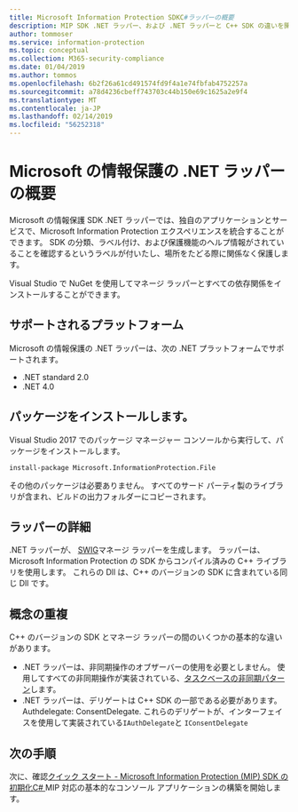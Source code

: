 ```yaml
---
title: Microsoft Information Protection SDKC#ラッパーの概要
description: MIP SDK .NET ラッパー、および .NET ラッパーと C++ SDK の違いを開始する方法の概要。
author: tommoser
ms.service: information-protection
ms.topic: conceptual
ms.collection: M365-security-compliance
ms.date: 01/04/2019
ms.author: tommos
ms.openlocfilehash: 6b2f26a61cd491574fd9f4a1e74fbfab4752257a
ms.sourcegitcommit: a78d4236cbeff743703c44b150e69c1625a2e9f4
ms.translationtype: MT
ms.contentlocale: ja-JP
ms.lasthandoff: 02/14/2019
ms.locfileid: "56252318"
---
```

# <a name="getting-started-with-the-microsoft-information-protection-net-wrapper"></a>Microsoft の情報保護の .NET ラッパーの概要

Microsoft の情報保護 SDK .NET ラッパーでは、独自のアプリケーションとサービスで、Microsoft Information Protection エクスペリエンスを統合することができます。 SDK の分類、ラベル付け、および保護機能のヘルプ情報がされていることを確認するというラベルが付いたし、場所をたどる際に関係なく保護します。 

Visual Studio で NuGet を使用してマネージ ラッパーとすべての依存関係をインストールすることができます。

## <a name="supported-platforms"></a>サポートされるプラットフォーム

Microsoft の情報保護の .NET ラッパーは、次の .NET プラットフォームでサポートされます。

* .NET standard 2.0
* .NET 4.0

## <a name="installing-the-package"></a>パッケージをインストールします。

Visual Studio 2017 でのパッケージ マネージャー コンソールから実行して、パッケージをインストールします。

`install-package Microsoft.InformationProtection.File`

その他のパッケージは必要ありません。 すべてのサード パーティ製のライブラリが含まれ、ビルドの出力フォルダーにコピーされます。

## <a name="wrapper-details"></a>ラッパーの詳細

.NET ラッパーが、 [SWIG](https://swig.org/)マネージ ラッパーを生成します。 ラッパーは、Microsoft Information Protection の SDK からコンパイル済みの C++ ライブラリを使用します。 これらの Dll は、C++ のバージョンの SDK に含まれている同じ Dll です。

## <a name="concept-overlap"></a>概念の重複

C++ のバージョンの SDK とマネージ ラッパーの間のいくつかの基本的な違いがあります。

* .NET ラッパーは、非同期操作のオブザーバーの使用を必要としません。 使用してすべての非同期操作が実装されている、[タスクベースの非同期パターン](https://docs.microsoft.com/en-us/dotnet/standard/asynchronous-programming-patterns/task-based-asynchronous-pattern-tap)します。
* .NET ラッパーは、デリゲートは C++ SDK の一部である必要があります。Authdelegate: ConsentDelegate. これらのデリゲートが、インターフェイスを使用して実装されている`IAuthDelegate`と `IConsentDelegate`

## <a name="next-steps"></a>次の手順

次に、確認[クイック スタート - Microsoft Information Protection (MIP) SDK の初期化C# ](quick-app-initialization-csharp.md) MIP 対応の基本的なコンソール アプリケーションの構築を開始します。
